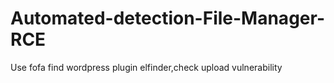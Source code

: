 # Automated-detection-File-Manager-RCE
Use fofa  find wordpress plugin elfinder,check upload vulnerability
